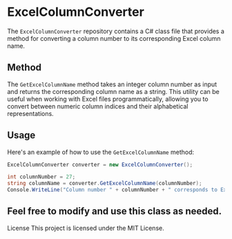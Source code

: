 # ExcelColumnConverter

The `ExcelColumnConverter` repository contains a C# class file that provides a method for converting a column number to its corresponding Excel column name. 

## Method

The `GetExcelColumnName` method takes an integer column number as input and returns the corresponding column name as a string. This utility can be useful when working with Excel files programmatically, allowing you to convert between numeric column indices and their alphabetical representations.

## Usage

Here's an example of how to use the `GetExcelColumnName` method:

```csharp
ExcelColumnConverter converter = new ExcelColumnConverter();

int columnNumber = 27;
string columnName = converter.GetExcelColumnName(columnNumber);
Console.WriteLine("Column number " + columnNumber + " corresponds to Excel column " + columnName);
```

## Feel free to modify and use this class as needed.

License
This project is licensed under the MIT License.
